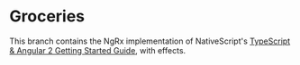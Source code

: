 # Groceries

This branch contains the NgRx implementation of NativeScript's [TypeScript & Angular 2 Getting Started Guide](http://docs.nativescript.org/angular/tutorial/ng-chapter-0), with effects. 